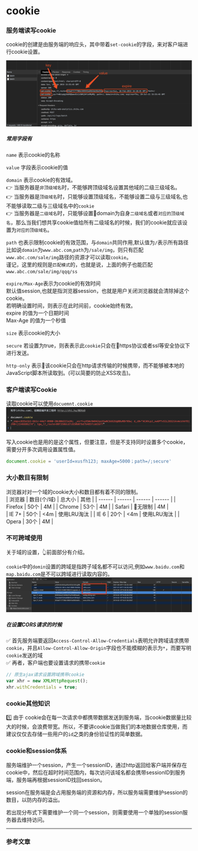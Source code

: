 # cookie  
### 服务端读写cookie
cookie的创建是由服务端的响应头，其中带着`set-cookie`的字段，来对客户端进行cookie设置。   

![](/blog_assets/cookie_set.png) 

##### 常用字段有  
`name` 表示cookie的名称    

`value` 字段表示cookie的值       

`domain` 表示cookie的有效域。         
👉 当服务器是`非顶级域名`时，不能够跨顶级域名设置其他域的二级三级域名。     
👉 当服务器是`顶级域名`时，只能够设置顶级域名，不能够设置二级与三级域名,也不能够读取二级与三级域名中的`cookie`     
👉 当服务器是`二级域名`时，只能够设置domain为自身`二级域名`或者`对应的顶级域名`，那么当我们想共享cookie值给所有二级域名的时候，我们的cookie就应该设置为`对应的顶级域名`。         

`path` 也表示限制cookie的有效范围，与`domain`共同作用,默认值为`/`表示所有路径       
比如说`domain`为`www.abc.com`,`path`为`/sale/img`，则只有匹配`www.abc.com/sale/img`路径的资源才可以读取`cookie`。  
谨记，这里的规则是`匹配模式`的，也就是说，上面的例子也能匹配`www.abc.com/sale/img/qqq/ss`      

`expire/Max-Age`表示为cookie的有效时间       
默认值session,也就是指浏览器session，也就是用户关闭浏览器就会清除掉这个cookie。       
若明确设置时间，则表示在此时间前，cookie始终有效。    
expire 的值为一个日期时间     
Max-Age 的值为一个秒值   

`size` 表示cookie的大小     

`secure` 若设置为true，则表表示此`cookie`只会在https协议或者ssl等安全协议下进行发送。          

`http-only` 表示该cookie只会在http请求传输的时候携带，而不能够被本地的JavaScript脚本所读取到。(可以简要的防止XSS攻击)。     

### 客户端读写Cookie 
读取cookie可以使用`docuemnt.cookie`
![](/blog_assets/js_cookie.png)  

写入cookie也是用的是这个属性，但要注意，但是不支持同时设置多个cookie，需要分开多次调用设置属性值。       
```js
document.cookie = 'userId=xusfh123; maxAge=5000；path=/;secure'
``` 


### 大小数目有限制  
浏览器对对一个域的cookie大小和数目都有着不同的限制。   
| 浏览器 | 数目(个/域) | 总大小 | 其他 |
| ------ | ------ | ------ | ------ | 
| Firefox | 50个  | 4M | 
| Chrome | 53个  | 4M |
| Safari | 无限制  | 4M |  
| IE 7+ | 50个  | <4m |  使用LRU淘汰 |
| IE 6 | 20个  | <4m |  使用LRU淘汰 |
| Opera | 30个  | 4M |

### 不可跨域使用  
关于域的设置，👆前面部分有介绍。     

`cookie`中的`domin`设置的跨域是指跨子域名都不可以访问,例如`www.baidu.com`和`map.baidu.com`是不可以跨域进行读取内容的。     
![](/blog_assets/cookie_devtool.png) 
##### 在设置CORS请求的时候     
✅ 首先服务端要返回`Access-Control-Allow-Credentials`表明允许跨域请求携带`cookie`，并且`Allow-Control-Allow-Origin`字段也不能模糊的表示为`*`，而要写明`cookie`发送的域      
✅ 再者，客户端也要设置请求的携带`cookie`     
```js
// 原生ajax请求设置跨域携带cookie
var xhr = new XMLHttpRequest(); 
xhr.withCredentials = true;
```
  

### cookie其他知识
1️⃣  由于 cookie会在每一次请求中都携带数据发送到服务端，当cookie数据量比较大的时候，会浪费带宽。所以，不要讲cookie当做我们的本地数据仓库使用，而建议仅仅去存储一些用户的`id`之类的身份验证性的简单数据。       


### cookie和session体系 
服务端维护一个session，产生一个sessionID，通过http返回给客户端并保存在cookie中，然后在超时时间范围内，每次访问该域名都会携带sessionID到服务端，服务端再根据sessionID找回session。   

session在服务端是会占用服务端的资源和内存，所以服务端需要维护session的数目，以防内存的溢出。   

若出现分布式下需要维护一个同一个session，则需要使用一个单独的session服务器去维持访问。   


___
### 参考文章   




